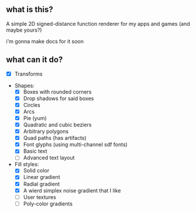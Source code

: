 ## what is this?
A simple 2D signed-distance function renderer for my apps and games (and maybe yours?)

i'm gonna make docs for it soon

## what can it do?
- [x] Transforms
- Shapes:
  - [x] Boxes with rounded corners
  - [x] Drop shadows for said boxes
  - [x] Circles
  - [x] Arcs
  - [x] Pie (yum)
  - [x] Quadratic and cubic beziers
  - [x] Arbitrary polygons
  - [x] Quad paths (has artifacts)
  - [x] Font glyphs (using multi-channel sdf fonts)
  - [x] Basic text
  - [ ] Advanced text layout
- Fill styles:
  - [x] Solid color
  - [x] Linear gradient
  - [x] Radial gradient
  - [x] A wierd simplex noise gradient that I like
  - [ ] User textures
  - [ ] Poly-color gradients
